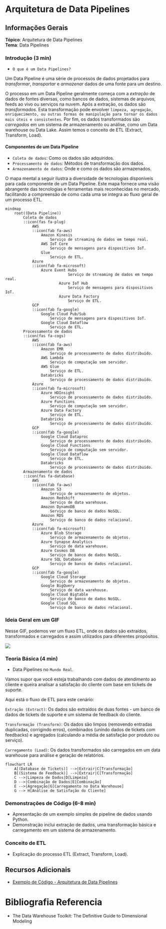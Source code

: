 # Arquitetura de Data Pipelines

## Informações Gerais

**Tópico**: Arquitetura de Data Pipelines  
**Tema**: Data Pipelines  

### Introdução (3 min)

- `O que é um Data Pipelines?`

Um Data Pipeline é uma série de processos de dados projetados para *transformar*, *transportar* e *armazenar* dados de uma fonte para um destino.

O processo em um Data Pipeline geralmente começa com a *extração* de dados de fontes diversas, como bancos de dados, sistemas de arquivos, feeds ao vivo ou serviços na nuvem. Após a extração, os dados são *transformados*. Esta transformação pode envolver `limpeza, agregação, enriquecimento, ou outras formas de manipulação para tornar os dados mais úteis e consistentes`. Por fim, os dados transformados são *carregados* em um sistema de armazenamento ou análise, como um Data warehouse ou Data Lake.  Assim temos o conceito de ETL (Extract, Transform, Load). 

#### Componentes de um Data Pipeline

- `Coleta de dados`: Como os dados são adquiridos.
- `Processamento de dados`: Métodos de transformação dos dados.
- `Armazenamento de dados`: Onde e como os dados são armazenados.

O mapa mental a seguir ilustra a diversidade de tecnologias disponíveis para cada componente de um Data Pipeline. Este mapa fornece uma visão abrangente das tecnologias e ferramentas mais reconhecidas no mercado, facilitando a compreensão de como cada uma se integra ao fluxo geral de um processo ETL.

```mermaid
mindmap
    root((Data Pipeline))
        Coleta de dados
        ::icon(fas fa-plug)
            AWS
            ::icon(fab fa-aws)
                Amazon Kinesis
                    Serviço de streaming de dados em tempo real.
                AWS IoT Core
                    Serviço de mensagens para dispositivos IoT.
                Glue
                    Serviço de ETL.
            Azure
            ::icon(fab fa-microsoft)
                Azure Event Hubs
                            Serviço de streaming de dados em tempo real.
                        Azure IoT Hub
                            Serviço de mensagens para dispositivos IoT.
                        Azure Data Factory
                            Serviço de ETL.
            GCP
            ::icon(fab fa-google)
                Google Cloud Pub/Sub
                    Serviço de mensagens para dispositivos IoT.
                Google Cloud Dataflow
                    Serviço de ETL.
        Processamento de dados
        ::icon(fas fa-cogs)
            AWS
            ::icon(fab fa-aws)
                Amazon EMR
                    Serviço de processamento de dados distribuído.
                AWS Lambda
                    Serviço de computação sem servidor.
                AWS Glue
                    Serviço de ETL.
                Databricks
                    Serviço de processamento de dados distribuído.
            Azure
            ::icon(fab fa-microsoft)
                Azure HDInsight
                    Serviço de processamento de dados distribuído.
                Azure Functions
                    Serviço de computação sem servidor.
                Azure Data Factory
                    Serviço de ETL.
                Databricks
                    Serviço de processamento de dados distribuído.
            GCP
            ::icon(fab fa-google)
                Google Cloud Dataproc
                    Serviço de processamento de dados distribuído.
                Google Cloud Functions
                    Serviço de computação sem servidor.
                Google Cloud Dataflow
                    Serviço de ETL.
                Databricks
                    Serviço de processamento de dados distribuído.
        Armazenamento de dados
        ::icon(fas fa-database)
            AWS
            ::icon(fab fa-aws)
                Amazon S3
                    Serviço de armazenamento de objetos.
                Amazon Redshift
                    Serviço de data warehouse.
                Amazon DynamoDB
                    Serviço de banco de dados NoSQL.
                Amazon RDS
                    Serviço de banco de dados relacional.
            Azure
            ::icon(fab fa-microsoft)
                Azure Blob Storage
                    Serviço de armazenamento de objetos.
                Azure Synapse Analytics
                    Serviço de data warehouse.
                Azure Cosmos DB
                    Serviço de banco de dados NoSQL.
                Azure SQL Database
                    Serviço de banco de dados relacional.
            GCP
            ::icon(fab fa-google)
                Google Cloud Storage
                    Serviço de armazenamento de objetos.
                Google BigQuery
                    Serviço de data warehouse.
                Google Cloud Bigtable
                    Serviço de banco de dados NoSQL.
                Google Cloud SQL
                    Serviço de banco de dados relacional.
```

### Ideia Geral em um GIF

Nesse GIF, podemos ver um fluxo ETL, onde os dados são extraídos, transformados e carregados e assim utilizados para diferentes propósitos.

![](./img/1703660998035.gif)

### Teoria Básica (4 min)

- Data Pipelines no `Mundo Real`. 

Vamos supor que você esteja trabalhando com dados de atendimento ao cliente e queira analisar a satisfação do cliente com base em tickets de suporte.

Aqui está o fluxo de ETL para este cenário:

`Extração (Extract)`: Os dados são extraídos de duas fontes - um banco de dados de tickets de suporte e um sistema de feedback do cliente.

`Transformação (Transform)`: Os dados são limpos (removendo entradas duplicadas, corrigindo erros), combinados (unindo dados de tickets com feedbacks) e agregados (calculando a média de satisfação por produto ou serviço).

`Carregamento (Load)`: Os dados transformados são carregados em um data warehouse para análise e geração de relatórios.

```mermaid
flowchart LR
    A[(Database de Tickets)] -->|Extrair|C[Transformação]
    B[(Sistema de Feedback)] -->|Extrair|C[Transformação]
    C -->|Limpeza de Dados|D[Limpeza]
    D -->|Combinação de Dados|E[Combinação]
    E -->|Agregação|G[Carregamento no Data Warehouse]
    G --> H[Análise de Satisfação do Cliente]
```

### Demonstrações de Código (6-8 min)
- Apresentação de um exemplo simples de pipeline de dados usando Python.
- Demonstração inclui extração de dados, uma transformação básica e carregamento em um sistema de armazenamento.



### Conceito de ETL
- Explicação do processo ETL (Extract, Transform, Load).

## Recursos Adicionais

- [Exemplo de Código - Arquitetura de Data Pipelines](https://www.notion.so/Exemplo-de-C-digo-Arquitetura-de-Data-Pipelines-a83bf2a8a56a448597227d152d5254b8?pvs=21)

# Bibliografia Referencia

- The Data Warehouse Toolkit: The Definitive Guide to Dimensional Modeling
